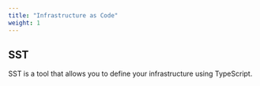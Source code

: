 ```yaml
---
title: "Infrastructure as Code"
weight: 1
---
```


##  SST

SST is a tool that allows you to define your infrastructure using TypeScript.
